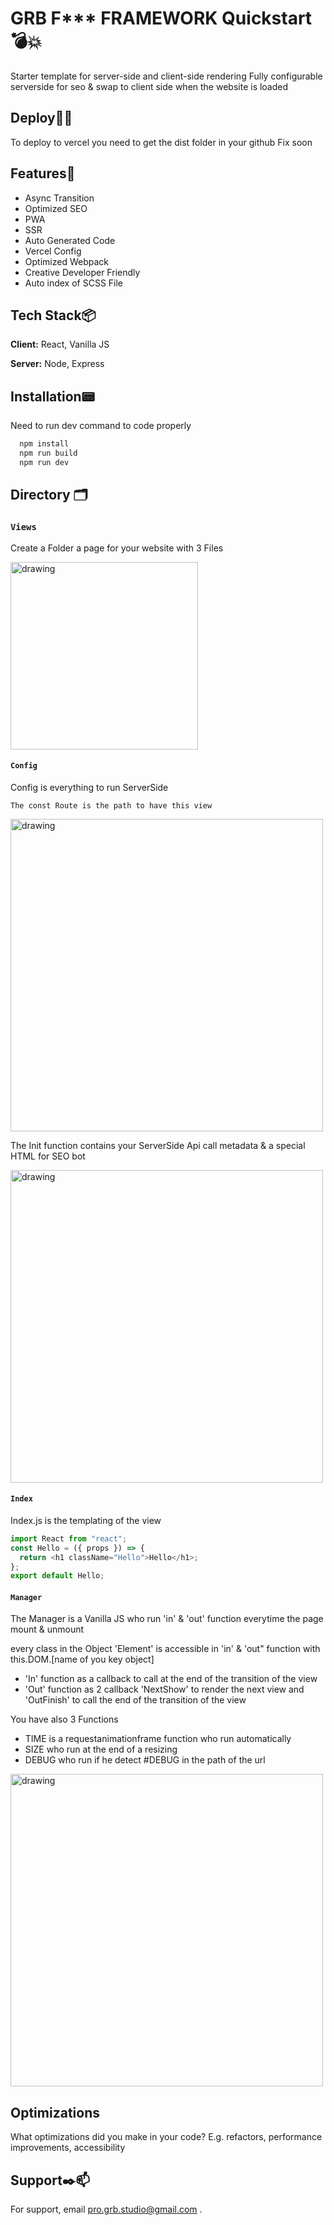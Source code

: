 # GRB F*** FRAMEWORK Quickstart 💣💥
> 

Starter template for server-side and client-side rendering 
Fully configurable serverside for seo & swap to client side when the website is loaded

## Deploy🏄‍♀️

To deploy to vercel you need to get the dist folder in your github
Fix soon

## Features🍑

- Async Transition
- Optimized SEO
- PWA
- SSR
- Auto Generated Code 
- Vercel Config
- Optimized Webpack
- Creative Developer Friendly
- Auto index of SCSS File


## Tech Stack📦

**Client:** React, Vanilla JS

**Server:** Node, Express


## Installation📟

Need to run dev command to code properly

```bash
  npm install 
  npm run build
  npm run dev
```
## Directory 🗂️

### `Views` 
 Create a Folder a page for your website with 3 Files

<img src="https://drive.google.com/uc?export=view&id=1d6OTLrtww-ufxUC6RmcFYY6tRtvspvSF" alt="drawing" width="300"/>

#### `Config`
Config is everything to run ServerSide 

`The const Route is the path to have this view`

<img src="https://drive.google.com/uc?export=view&id=1mcgY5O7KH8ZNPmy0C7bWgWNFBqlb2GFV" alt="drawing" width="500"/>

The Init function contains your ServerSide Api call metadata & a special HTML for SEO bot

<img src="https://drive.google.com/uc?export=view&id=143AFuKkElC051N0KmEMicUtbJWqfR7QA" alt="drawing" width="500"/>


#### `Index`
Index.js is the templating of the view

```javascript
import React from "react";
const Hello = ({ props }) => {
  return <h1 className="Hello">Hello</h1>;
};
export default Hello;
```

#### `Manager`
The Manager is a Vanilla JS who run 'in' & 'out' function everytime the page mount & unmount

every class in the Object 'Element' is accessible in 'in' & 'out" function with this.DOM.[name of you key object]

- 'In' function as a callback to call at the end of the transition of the view <br>
- 'Out' function as 2 callback 'NextShow' to render the next view and 'OutFinish' to call the end of the transition of the view

You have also 3 Functions

- TIME is a requestanimationframe function who run automatically <br>
- SIZE who run at the end of a resizing <br>
- DEBUG who run if he detect #DEBUG in the path of the url

<img src="https://drive.google.com/uc?export=view&id=103a9DM7N0VPhYwpeJAJ6mIWROkNnB3NL" alt="drawing" width="500"/>




## Optimizations

What optimizations did you make in your code? E.g. refactors, performance improvements, accessibility




## Support✒️📫

For support, email pro.grb.studio@gmail.com .


